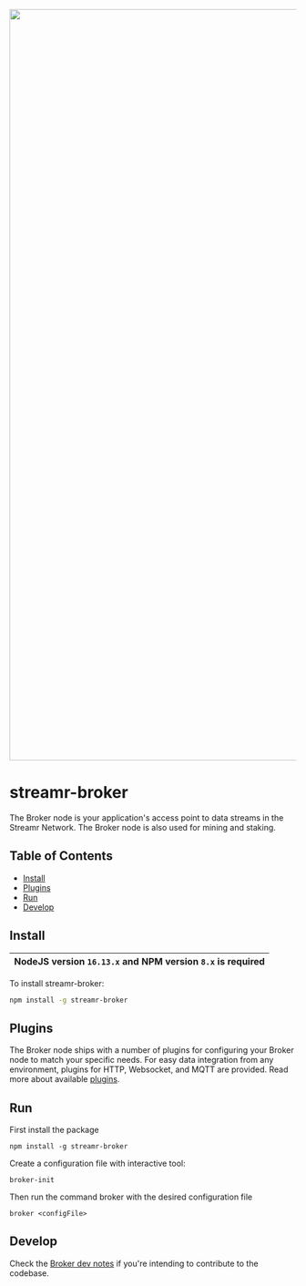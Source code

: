 <p align="center">
  <a href="https://streamr.network">
    <img alt="Streamr" src="https://raw.githubusercontent.com/streamr-dev/network-monorepo/main/packages/client/readme-header-img.png" width="1320" />
  </a>
</p>

# streamr-broker

The Broker node is your application's access point to data streams in the Streamr Network. The Broker node is also used for mining and staking.

## Table of Contents
- [Install](#install)
- [Plugins](#plugins)
- [Run](#run)
- [Develop](#develop)

## Install
| NodeJS version `16.13.x` and NPM version `8.x` is required |
| --- |

To install streamr-broker:
```bash
npm install -g streamr-broker
```

## Plugins

The Broker node ships with a number of plugins for configuring your Broker node to match your specific needs. For easy data integration from any environment, plugins for HTTP, Websocket, and MQTT are provided. Read more about available [plugins](plugins.md).

## Run

First install the package
```
npm install -g streamr-broker
```
Create a configuration file with interactive tool:
```
broker-init 
```
Then run the command broker with the desired configuration file
```
broker <configFile>
```

## Develop

Check the [Broker dev notes](develop.md) if you're intending to contribute to the codebase.

